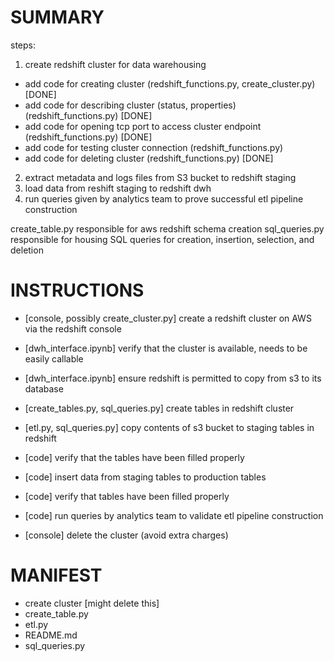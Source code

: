 # **SUMMARY**

steps:

1. create redshift cluster for data warehousing

- add code for creating cluster (redshift_functions.py, create_cluster.py) [DONE]
- add code for describing cluster (status, properties) (redshift_functions.py) [DONE]
- add code for opening tcp port to access cluster endpoint (redshift_functions.py) [DONE]
- add code for testing cluster connection (redshift_functions.py)
- add code for deleting cluster (redshift_functions.py) [DONE]

2. extract metadata and logs files from S3 bucket to redshift staging
3. load data from reshift staging to redshift dwh
4. run queries given by analytics team to prove successful etl pipeline construction

create_table.py responsible for aws redshift schema creation
sql_queries.py responsible for housing SQL queries for creation, insertion, selection, and deletion

# **INSTRUCTIONS**

- [console, possibly create_cluster.py] create a redshift cluster on AWS via the redshift console
- [dwh_interface.ipynb] verify that the cluster is available, needs to be easily callable
- [dwh_interface.ipynb] ensure redshift is permitted to copy from s3 to its database
- [create_tables.py, sql_queries.py] create tables in redshift cluster
- [etl.py, sql_queries.py] copy contents of s3 bucket to staging tables in redshift

- [code] verify that the tables have been filled properly
- [code] insert data from staging tables to production tables
- [code] verify that tables have been filled properly
- [code] run queries by analytics team to validate etl pipeline construction
- [console] delete the cluster (avoid extra charges)

# **MANIFEST**

- create cluster [might delete this]
- create_table.py
- etl.py
- README.md
- sql_queries.py
